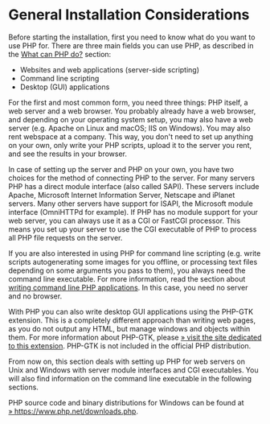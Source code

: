 General Installation Considerations
===================================

Before starting the installation, first you need to know what do you
want to use PHP for. There are three main fields you can use PHP, as
described in the
<a href="/intro-whatcando.html" class="link">What can PHP do?</a>
section:

-   <span class="simpara">Websites and web applications (server-side
    scripting)</span>
-   <span class="simpara">Command line scripting</span>
-   <span class="simpara">Desktop (GUI) applications</span>

For the first and most common form, you need three things: PHP itself, a
web server and a web browser. You probably already have a web browser,
and depending on your operating system setup, you may also have a web
server (e.g. Apache on Linux and macOS; IIS on Windows). You may also
rent webspace at a company. This way, you don't need to set up anything
on your own, only write your PHP scripts, upload it to the server you
rent, and see the results in your browser.

In case of setting up the server and PHP on your own, you have two
choices for the method of connecting PHP to the server. For many servers
PHP has a direct module interface (also called SAPI). These servers
include Apache, Microsoft Internet Information Server, Netscape and
iPlanet servers. Many other servers have support for ISAPI, the
Microsoft module interface (OmniHTTPd for example). If PHP has no module
support for your web server, you can always use it as a CGI or FastCGI
processor. This means you set up your server to use the CGI executable
of PHP to process all PHP file requests on the server.

If you are also interested in using PHP for command line scripting (e.g.
write scripts autogenerating some images for you offline, or processing
text files depending on some arguments you pass to them), you always
need the command line executable. For more information, read the section
about
<a href="/features/commandline.html" class="link">writing command line PHP applications</a>.
In this case, you need no server and no browser.

With PHP you can also write desktop GUI applications using the PHP-GTK
extension. This is a completely different approach than writing web
pages, as you do not output any HTML, but manage windows and objects
within them. For more information about PHP-GTK, please
<a href="http://gtk.php.net/" class="link external">» visit the site dedicated to this extension</a>.
PHP-GTK is not included in the official PHP distribution.

From now on, this section deals with setting up PHP for web servers on
Unix and Windows with server module interfaces and CGI executables. You
will also find information on the command line executable in the
following sections.

PHP source code and binary distributions for Windows can be found at
<a href="https://www.php.net/downloads.php" class="link external">» https://www.php.net/downloads.php</a>.
